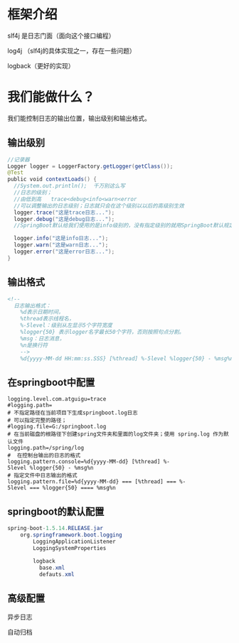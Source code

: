 # 框架介绍

slf4j 是日志门面（面向这个接口编程）

log4j （slf4j的具体实现之一，存在一些问题）

logback（更好的实现）



# 我们能做什么？

我们能控制日志的输出位置，输出级别和输出格式。

## 输出级别

```java
//记录器    
Logger logger = LoggerFactory.getLogger(getClass());    
@Test    
public void contextLoads() {    
  //System.out.println();  千万别这么写      
  //日志的级别；        
  //由低到高   trace<debug<info<warn<error        
  //可以调整输出的日志级别；日志就只会在这个级别以以后的高级别生效        
  logger.trace("这是trace日志...");        
  logger.debug("这是debug日志...");        
  //SpringBoot默认给我们使用的是info级别的，没有指定级别的就用SpringBoot默认规定的级别；root级别

  logger.info("这是info日志...");        
  logger.warn("这是warn日志...");        
  logger.error("这是error日志...");        
}
```

## 输出格式

```xml
<!--
  日志输出格式：
    %d表示日期时间，        
    %thread表示线程名，        
    %‐5level：级别从左显示5个字符宽度        
    %logger{50} 表示logger名字最长50个字符，否则按照句点分割。         
    %msg：日志消息，        
    %n是换行符        
    ‐‐>
    %d{yyyy‐MM‐dd HH:mm:ss.SSS} [%thread] %‐5level %logger{50} ‐ %msg%n
```

## 在springboot中配置

```properties
logging.level.com.atguigu=trace
#logging.path=
# 不指定路径在当前项目下生成springboot.log日志
# 可以指定完整的路径；
#logging.file=G:/springboot.log
# 在当前磁盘的根路径下创建spring文件夹和里面的log文件夹；使用 spring.log 作为默认文件
logging.path=/spring/log
#  在控制台输出的日志的格式
logging.pattern.console=%d{yyyy‐MM‐dd} [%thread] %‐5level %logger{50} ‐ %msg%n
# 指定文件中日志输出的格式
logging.pattern.file=%d{yyyy‐MM‐dd} === [%thread] === %‐5level === %logger{50} ==== %msg%n
```

## springboot的默认配置

```java
spring-boot-1.5.14.RELEASE.jar
	org.springframework.boot.logging
		LoggingApplicationListener
		LoggingSystemProperties
		
  		logback
          base.xml
          defauts.xml
```



## 高级配置

异步日志

自动归档

​		


